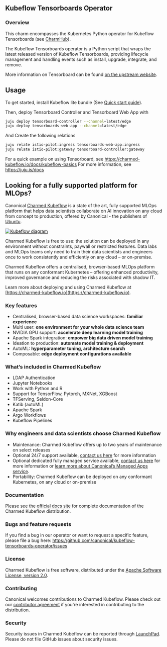 ## Kubeflow Tensorboards Operator

### Overview
This charm encompasses the Kubernetes Python operator for Kubeflow Tensorboards (see [CharmHub](https://charmhub.io/?q=kubeflow-tensorboards)).

The Kubeflow Tensorboards operator is a Python script that wraps the latest released version
of Kubeflow Tensorboards, providing lifecycle management and handling events such as install, upgrade, integrate, and remove.

More information on Tensorboard can be found [on the upstream website](https://www.tensorflow.org/tensorboard).

## Usage

To get started, install Kubeflow lite bundle (See [Quick start guide](https://charmed-kubeflow.io/docs/quickstart)).

Then, deploy Tensorboard Controller and Tensorboard Web App with
```bash
juju deploy tensorboard-controller --channel=latest/edge
juju deploy tensorboards-web-app --channel=latest/edge
```
And Create the following relations
```bash
juju relate istio-pilot:ingress tensorboards-web-app:ingress
juju relate istio-pilot:gateway tensorboard-controller:gateway
```
For a quick example on using Tensorboard, see https://charmed-kubeflow.io/docs/kubeflow-basics
For more information, see https://juju.is/docs

## Looking for a fully supported platform for MLOps?

Canonical [Charmed Kubeflow](https://charmed-kubeflow.io) is a state of the art, fully supported MLOps platform that helps data scientists collaborate on AI innovation on any cloud from concept to production, offered by Canonical - the publishers of [Ubuntu](https://ubuntu.com).

[![Kubeflow diagram](https://res.cloudinary.com/canonical/image/fetch/f_auto,q_auto,fl_sanitize,w_350,h_304/https://assets.ubuntu.com/v1/10400c98-Charmed-kubeflow-Topology-header.svg)](https://charmed-kubeflow.io)

Charmed Kubeflow is free to use: the solution can be deployed in any environment without constraints, paywall or restricted features. Data labs and MLOps teams only need to train their data scientists and engineers once to work consistently and efficiently on any cloud – or on-premise.

Charmed Kubeflow offers a centralised, browser-based MLOps platform that runs on any conformant Kubernetes – offering enhanced productivity, improved governance and reducing the risks associated with shadow IT.

Learn more about deploying and using Charmed Kubeflow at [https://charmed-kubeflow.io](https://charmed-kubeflow.io).

### Key features
* Centralised, browser-based data science workspaces: **familiar experience**
* Multi user: **one environment for your whole data science team**
* NVIDIA GPU support: **accelerate deep learning model training**
* Apache Spark integration: **empower big data driven model training**
* Ideation to production: **automate model training & deployment**
* AutoML: **hyperparameter tuning, architecture search**
* Composable: **edge deployment configurations available**

### What’s included in Charmed Kubeflow
* LDAP Authentication
* Jupyter Notebooks
* Work with Python and R
* Support for TensorFlow, Pytorch, MXNet, XGBoost
* TFServing, Seldon-Core
* Katib (autoML)
* Apache Spark
* Argo Workflows
* Kubeflow Pipelines

### Why engineers and data scientists choose Charmed Kubeflow
* Maintenance: Charmed Kubeflow offers up to two years of maintenance on select releases
* Optional 24/7 support available, [contact us here](https://charmed-kubeflow.io/contact-us) for more information
* Optional dedicated fully managed service available, [contact us here](https://charmed-kubeflow.io/contact-us) for more information or [learn more about Canonical’s Managed Apps service](https://ubuntu.com/managed/apps).
* Portability: Charmed Kubeflow can be deployed on any conformant Kubernetes, on any cloud or on-premise

### Documentation
Please see the [official docs site](https://charmed-kubeflow.io/docs) for complete documentation of the Charmed Kubeflow distribution.

### Bugs and feature requests
If you find a bug in our operator or want to request a specific feature, please file a bug here:
https://github.com/canonical/kubeflow-tensorboards-operator/issues

### License
Charmed Kubeflow is free software, distributed under the [Apache Software License, version 2.0](https://github.com/canonical/bundle-kubeflow/blob/main/LICENSE).

### Contributing
Canonical welcomes contributions to Charmed Kubeflow. Please check out our [contributor agreement](https://ubuntu.com/legal/contributors) if you're interested in contributing to the distribution.

### Security
Security issues in Charmed Kubeflow can be reported through [LaunchPad](https://wiki.ubuntu.com/DebuggingSecurity#How%20to%20File). Please do not file GitHub issues about security issues.
